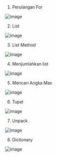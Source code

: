 1. Perulangan For

![image](https://user-images.githubusercontent.com/93025147/140906153-026dce6b-88a2-4203-b52c-3d8b1fc937de.png)

2. List

![image](https://user-images.githubusercontent.com/93025147/140906598-2bc347fa-bdaf-439d-b94b-c268ef1df17b.png)

3. List Method

![image](https://user-images.githubusercontent.com/93025147/140907753-9d633780-516b-465e-905e-22b12b584729.png)

4. Menjumlahkan list

![image](https://user-images.githubusercontent.com/93025147/140908446-7d0fa37f-c7aa-4637-91a7-f4afb3eed844.png)

5. Mencari Angka Max

![image](https://user-images.githubusercontent.com/93025147/140908821-918f6d7d-130a-4c82-885c-1872ad623ac2.png)

6. Tupel

![image](https://user-images.githubusercontent.com/93025147/140909131-9842edfa-364d-4d26-9369-bd629c9045d5.png)

7. Unpack

![image](https://user-images.githubusercontent.com/93025147/140909686-fd33664b-8a07-41db-b625-f11c4803caa6.png)

8. Dictionary

![image](https://user-images.githubusercontent.com/93025147/140910557-7ce2c4f1-2f2c-49e6-996a-b37183613eb3.png)

